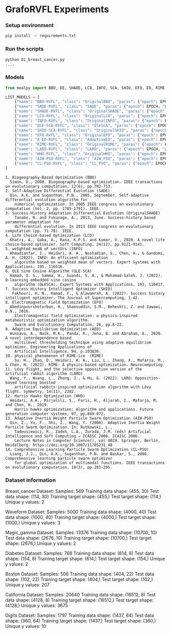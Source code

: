 # GrafoRVFL Experiments

### Setup environment

```bash
pip install -r requirements.txt
```

### Run the scripts

```bash
python 01_breast_cancer.py
....
```

### Models

```python
from mealpy import BBO, DE, SHADE, LCO, INFO, SCA, SHIO, EFO, EO, RIME, ARO, HHO, PSO

LIST_MODELS = [
    {"name": "BBO-RVFL", "class": "OriginalBBO", "paras": {"epoch": EPOCH, "pop_size": POP_SIZE}},
    {"name": "SADE-RVFL", "class": "SADE", "paras": {"epoch": EPOCH, "pop_size": POP_SIZE}},
    {"name": "SHADE-RVFL", "class": "OriginalSHADE", "paras": {"epoch": EPOCH, "pop_size": POP_SIZE}},
    {"name": "LCO-RVFL", "class": "OriginalLCO", "paras": {"epoch": EPOCH, "pop_size": POP_SIZE}},
    {"name": "INFO-RVFL", "class": "OriginalINFO", "paras": {"epoch": EPOCH, "pop_size": POP_SIZE}},
    {"name": "QLE-SCA-RVFL", "class": "QleSCA", "paras": {"epoch": EPOCH, "pop_size": POP_SIZE}},
    {"name": "SHIO-SCA-RVFL", "class": "OriginalSHIO", "paras": {"epoch": EPOCH, "pop_size": POP_SIZE}},
    {"name": "EFO-RVFL", "class": "OriginalEFO", "paras": {"epoch": EPOCH, "pop_size": POP_SIZE}},
    {"name": "A-EO-RVFL", "class": "AdaptiveEO", "paras": {"epoch": EPOCH, "pop_size": POP_SIZE}},
    {"name": "RIME-RVFL", "class": "OriginalRIME", "paras": {"epoch": EPOCH, "pop_size": POP_SIZE}},
    {"name": "LARO-RVFL", "class": "LARO", "paras": {"epoch": EPOCH, "pop_size": POP_SIZE}},
    {"name": "HHO-RVFL", "class": "OriginalHHO", "paras": {"epoch": EPOCH, "pop_size": POP_SIZE}},
    {"name": "AIW-PSO-RVFL", "class": "AIW_PSO", "paras": {"epoch": EPOCH, "pop_size": POP_SIZE}},
    {"name": "CL-PSO-RVFL", "class": "CL_PSO", "paras": {"epoch": EPOCH, "pop_size": POP_SIZE}},
]
```


```code
1. Biogeography-Based Optimization (BBO)
  Simon, D., 2008. Biogeography-based optimization. IEEE transactions on evolutionary computation, 12(6), pp.702-713.
2. Self-Adaptive Differential Evolution (SADE)
  Qin, A.K. and Suganthan, P.N., 2005, September. Self-adaptive differential evolution algorithm for
    numerical optimization. In 2005 IEEE congress on evolutionary computation (Vol. 2, pp. 1785-1791). IEEE.
3. Success-History Adaptation Differential Evolution (OriginalSHADE)
    Tanabe, R. and Fukunaga, A., 2013, June. Success-history based parameter adaptation for
    differential evolution. In 2013 IEEE congress on evolutionary computation (pp. 71-78). IEEE.
4. Life Choice-based Optimization (LCO)
  Khatri, A., Gaba, A., Rana, K.P.S. and Kumar, V., 2020. A novel life choice-based optimizer. Soft Computing, 24(12), pp.9121-9141.
5. weIghted meaN oF vectOrs (INFO)
  Ahmadianfar, I., Heidari, A. A., Noshadian, S., Chen, H., & Gandomi, A. H. (2022). INFO: An efficient optimization
    algorithm based on weighted mean of vectors. Expert Systems with Applications, 195, 116516.
6. QLE Sine Cosine Algorithm (QLE-SCA)
  Hamad, Q. S., Samma, H., Suandi, S. A., & Mohamad-Saleh, J. (2022). Q-learning embedded sine cosine
    algorithm (QLESCA). Expert Systems with Applications, 193, 116417.
7. Success History Intelligent Optimizer (SHIO)
   Fakhouri, H. N., Hamad, F., & Alawamrah, A. (2022). Success history intelligent optimizer. The Journal of Supercomputing, 1-42.
8. Electromagnetic Field Optimization (EFO)
  Abedinpourshotorban, H., Shamsuddin, S.M., Beheshti, Z. and Jawawi, D.N., 2016.
    Electromagnetic field optimization: a physics-inspired metaheuristic optimization algorithm.
    Swarm and Evolutionary Computation, 26, pp.8-22.
9. Adaptive Equilibrium Optimization (AEO)
  Wunnava, A., Naik, M.K., Panda, R., Jena, B. and Abraham, A., 2020. A novel interdependence based
    multilevel thresholding technique using adaptive equilibrium optimizer. Engineering Applications of
    Artificial Intelligence, 94, p.103836.
10. physical phenomenon of RIME-ice  (RIME)
    Su, H., Zhao, D., Heidari, A. A., Liu, L., Zhang, X., Mafarja, M., & Chen, H. (2023). RIME: A physics-based optimization. Neurocomputing.
11. Lévy flight, and the selective opposition version of the artificial rabbit algorithm (LARO)
  Wang, Y., Huang, L., Zhong, J., & Hu, G. (2022). LARO: Opposition-based learning boosted
    artificial rabbits-inspired optimization algorithm with Lévy flight. Symmetry, 14(11), 2282.
12. Harris Hawks Optimization (HHO)
  Heidari, A.A., Mirjalili, S., Faris, H., Aljarah, I., Mafarja, M. and Chen, H., 2019.
    Harris hawks optimization: Algorithm and applications. Future generation computer systems, 97, pp.849-872.
13. Adaptive Inertia Weight Particle Swarm Optimization (AIW-PSO)
  Qin, Z., Yu, F., Shi, Z., Wang, Y. (2006). Adaptive Inertia Weight Particle Swarm Optimization. In: Rutkowski, L.,
    Tadeusiewicz, R., Zadeh, L.A., Żurada, J.M. (eds) Artificial Intelligence and Soft Computing – ICAISC 2006. ICAISC 2006.
    Lecture Notes in Computer Science(), vol 4029. Springer, Berlin, Heidelberg. https://doi.org/10.1007/11785231_48
14. Comprehensive Learning Particle Swarm Optimization (CL-PSO)
  Liang, J.J., Qin, A.K., Suganthan, P.N. and Baskar, S., 2006. Comprehensive learning particle swarm optimizer
    for global optimization of multimodal functions. IEEE transactions on evolutionary computation, 10(3), pp.281-295.
```


### Dataset information

Breast_cancer Dataset:
  Samples: 569
  Training data shape: (455, 30)
  Test data shape: (114, 30)
  Training target shape: (455,)
  Test target shape: (114,)
  Unique y values: 2

Waveform Dataset:
  Samples: 5000
  Training data shape: (4000, 40)
  Test data shape: (1000, 40)
  Training target shape: (4000,)
  Test target shape: (1000,)
  Unique y values: 3

Magic_gamma Dataset:
  Samples: 13376
  Training data shape: (10700, 10)
  Test data shape: (2676, 10)
  Training target shape: (10700,)
  Test target shape: (2676,)
  Unique y values: 2

Diabetes Dataset:
  Samples: 768
  Training data shape: (614, 8)
  Test data shape: (154, 8)
  Training target shape: (614,)
  Test target shape: (154,)
  Unique y values: 2

Boston Dataset:
  Samples: 506
  Training data shape: (404, 22)
  Test data shape: (102, 22)
  Training target shape: (404,)
  Test target shape: (102,)
  Unique y values: 207

California Dataset:
  Samples: 20640
  Training data shape: (16512, 8)
  Test data shape: (4128, 8)
  Training target shape: (16512,)
  Test target shape: (4128,)
  Unique y values: 3675

Digits Dataset:
  Samples: 1797
  Training data shape: (1437, 64)
  Test data shape: (360, 64)
  Training target shape: (1437,)
  Test target shape: (360,)
  Unique y values: 10
